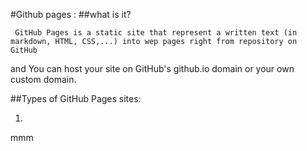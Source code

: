 #Github pages :
  ##what is it?
  
     GitHub Pages is a static site that represent a written text (in markdown, HTML, CSS,...) into wep pages right from repository on GitHub
and You can host your site on GitHub's github.io domain or your own custom domain.

 ##Types of GitHub Pages sites:
 
 1. 
 
 
 mmm
 
